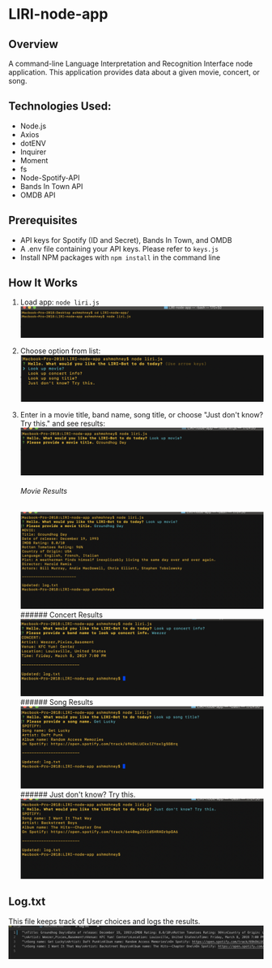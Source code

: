 # LIRI-node-app

## Overview

A command-line Language Interpretation and Recognition Interface node application. This application provides data about a given movie, concert, or song. 

## Technologies Used: 

* Node.js
* Axios
* dotENV  
* Inquirer
* Moment
* fs
* Node-Spotify-API
* Bands In Town API
* OMDB API

## Prerequisites

* API keys for Spotify (ID and Secret), Bands In Town, and OMDB
* A .env file containing your API keys. Please refer to ```keys.js``` 
* Install NPM packages with ```npm install``` in the command line

## How It Works

1. Load app: ```node liri.js```
    <img alt="Screenshot of node liri.js" src="/npmLoad.png">

2. Choose option from list: 
    <img alt="Screenshot of CLI list options" src="/cliList.png">

3. Enter in a movie title, band name, song title, or choose "Just don't know? Try this." and see results:
    <img alt="Screeshot of input" src="/movieOption.png">
    ###### Movie Results
    <img alt="Screenshot of movie results" src="/movieResults.png">
    ###### Concert Results
    <img alt="Screenshot of concert results" src="/concertResults.png">
    ###### Song Results
    <img alt="Screenshot of song results" src="/songResults.png">
    ###### Just don't know? Try this.
    <img alt="Screenshot of just don't know option results" src="/dontKnowResults.png">

## Log.txt
This file keeps track of User choices and logs the results.
    <img alt="Screenshot of log.txt" src="/logResults.png">



    


